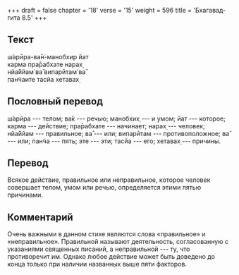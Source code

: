 +++
draft = false
chapter = '18'
verse = '15'
weight = 596
title = 'Бхагавад-гита 8.5'
+++
## Текст

ш́арӣра-ва̄н̇-манобхир йат  
карма пра̄рабхате нарах̣  
нйа̄ййам̇ ва̄ випарӣтам̇ ва̄  
пан̃чаите тасйа хетавах̣

## Пословный перевод

ш́арӣра --- телом; ва̄к --- речью; манобхих̣ --- и умом; йат --- которое;
карма --- действие; пра̄рабхате --- начинает; нарах̣ --- человек; нйа̄ййам
--- правильное; ва̄ --- или; випарӣтам --- противоположное; ва̄ --- или;
пан̃ча --- пять; эте --- эти; тасйа --- его; хетавах̣ --- причины.

## Перевод

Всякое действие, правильное или неправильное, которое человек совершает
телом, умом или речью, определяется этими пятью причинами.

## Комментарий

Очень важными в данном стихе являются слова «правильное» и
«неправильное». Правильной называют деятельность, согласованную с
указаниями священных писаний, а неправильной --- ту, что противоречит
им. Однако любое действие может быть доведено до конца только при
наличии названных выше пяти факторов.
